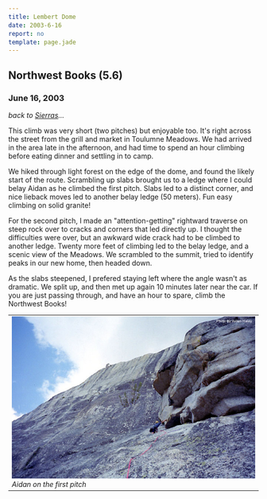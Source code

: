 ```yaml
---
title: Lembert Dome
date: 2003-6-16
report: no
template: page.jade
---
```


<h2>Northwest Books (5.6)</h2>
<h3>June 16, 2003</h3>

_back to [Sierras](cali.html)..._

This climb was very short (two pitches) but enjoyable too.
It's right across the street from the grill and market in Toulumne Meadows.
We had arrived in the area late in the afternoon, and had time to
spend an hour climbing before eating dinner and settling in to camp.


We hiked through light forest on the edge of the dome, and found the likely
start of the route. Scrambling up slabs brought us to a ledge where I
could belay Aidan as he climbed the first pitch. Slabs led to a 
distinct corner, and nice lieback moves led to another belay ledge
(50 meters). Fun easy climbing on solid granite!


For the second pitch, I made an "attention-getting" rightward traverse
on steep rock over to cracks and corners that led directly up.
I thought the difficulties were over, but an awkward wide crack had
to be climbed to another ledge. Twenty more feet of climbing led to
the belay ledge, and a scenic view of the Meadows. We scrambled to the summit,
tried to identify peaks in our new home, then headed down.


As the slabs steepened, I prefered staying left where the angle wasn't as
dramatic. We split up, and then met up again 10 minutes later near the car.
If you are just passing through, and have an hour to spare, climb the
Northwest Books!




</td>

<td width="30%" valign=top>
<table>
<tr><td>
<a href="images/lembert.jpg"><img src="images/lembert.jpg"></a><br>
<i>Aidan on the first pitch</i>

